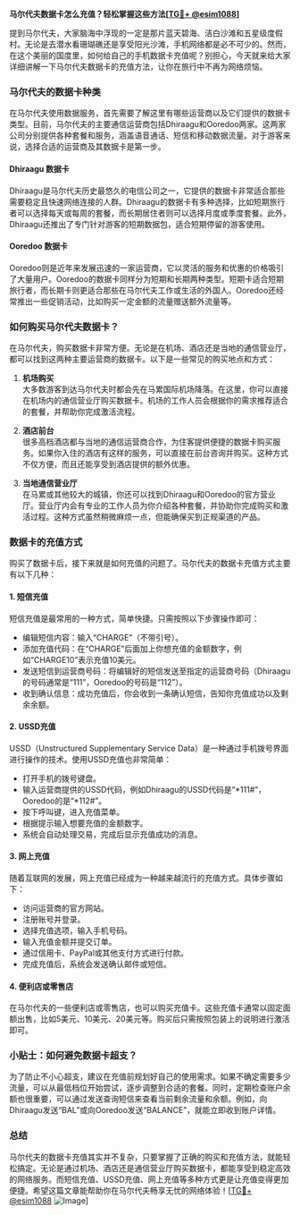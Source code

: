 **马尔代夫数据卡怎么充值？轻松掌握这些方法[[TG💪+ @esim1088](https://t.me/s/esim1088)]**

提到马尔代夫，大家脑海中浮现的一定是那片蓝天碧海、洁白沙滩和五星级度假村。无论是去潜水看珊瑚礁还是享受阳光沙滩，手机网络都是必不可少的。然而，在这个美丽的国度里，如何给自己的手机数据卡充值呢？别担心，今天就来给大家详细讲解一下马尔代夫数据卡的充值方法，让你在旅行中不再为网络烦恼。

### 马尔代夫的数据卡种类

在马尔代夫使用数据服务，首先需要了解这里有哪些运营商以及它们提供的数据卡类型。目前，马尔代夫的主要通信运营商包括Dhiraagu和Ooredoo两家。这两家公司分别提供各种套餐和服务，涵盖语音通话、短信和移动数据流量。对于游客来说，选择合适的运营商及其数据卡是第一步。

#### Dhiraagu 数据卡
Dhiraagu是马尔代夫历史最悠久的电信公司之一，它提供的数据卡非常适合那些需要稳定且快速网络连接的人群。Dhiraagu的数据卡有多种选择，比如短期旅行者可以选择每天或每周的套餐，而长期居住者则可以选择月度或季度套餐。此外，Dhiraagu还推出了专门针对游客的短期数据包，适合短期停留的游客使用。

#### Ooredoo 数据卡
Ooredoo则是近年来发展迅速的一家运营商，它以灵活的服务和优惠的价格吸引了大量用户。Ooredoo的数据卡同样分为短期和长期两种类型。短期卡适合短期旅行者，而长期卡则更适合那些在马尔代夫工作或生活的外国人。Ooredoo还经常推出一些促销活动，比如购买一定金额的流量赠送额外流量等。

### 如何购买马尔代夫数据卡？

在马尔代夫，购买数据卡非常方便。无论是在机场、酒店还是当地的通信营业厅，都可以找到这两种主要运营商的数据卡。以下是一些常见的购买地点和方式：

1. **机场购买**  
   大多数游客到达马尔代夫时都会先在马累国际机场降落。在这里，你可以直接在机场内的通信营业厅购买数据卡。机场的工作人员会根据你的需求推荐适合的套餐，并帮助你完成激活流程。

2. **酒店前台**  
   很多高档酒店都与当地的通信运营商合作，为住客提供便捷的数据卡购买服务。如果你入住的酒店有这样的服务，可以直接在前台咨询并购买。这种方式不仅方便，而且还能享受到酒店提供的额外优惠。

3. **当地通信营业厅**  
   在马累或其他较大的城镇，你还可以找到Dhiraagu和Ooredoo的官方营业厅。营业厅内会有专业的工作人员为你介绍各种套餐，并协助你完成购买和激活过程。这种方式虽然稍微麻烦一点，但能确保买到正规渠道的产品。

### 数据卡的充值方式

购买了数据卡后，接下来就是如何充值的问题了。马尔代夫的数据卡充值方式主要有以下几种：

#### 1. 短信充值
短信充值是最常用的一种方式，简单快捷。只需按照以下步骤操作即可：
- 编辑短信内容：输入“CHARGE”（不带引号）。
- 添加充值代码：在“CHARGE”后面加上你想充值的金额数字，例如“CHARGE10”表示充值10美元。
- 发送短信到运营商号码：将编辑好的短信发送至指定的运营商号码（Dhiraagu的号码通常是“111”，Ooredoo的号码是“112”）。
- 收到确认信息：成功充值后，你会收到一条确认短信，告知你充值成功以及剩余余额。

#### 2. USSD充值
USSD（Unstructured Supplementary Service Data）是一种通过手机拨号界面进行操作的技术。使用USSD充值也非常简单：
- 打开手机的拨号键盘。
- 输入运营商提供的USSD代码，例如Dhiraagu的USSD代码是“*111#”，Ooredoo的是“*112#”。
- 按下呼叫键，进入充值菜单。
- 根据提示输入想要充值的金额数字。
- 系统会自动处理交易，完成后显示充值成功的消息。

#### 3. 网上充值
随着互联网的发展，网上充值已经成为一种越来越流行的充值方式。具体步骤如下：
- 访问运营商的官方网站。
- 注册账号并登录。
- 选择充值选项，输入手机号码。
- 输入充值金额并提交订单。
- 通过信用卡、PayPal或其他支付方式进行付款。
- 完成充值后，系统会发送确认邮件或短信。

#### 4. 便利店或零售店
在马尔代夫的一些便利店或零售店，也可以购买充值卡。这些充值卡通常以固定面额出售，比如5美元、10美元、20美元等。购买后只需按照包装上的说明进行激活即可。

### 小贴士：如何避免数据卡超支？

为了防止不小心超支，建议在充值前规划好自己的使用需求。如果不确定需要多少流量，可以从最低档位开始尝试，逐步调整到合适的套餐。同时，定期检查账户余额也很重要，可以通过发送查询短信来查看当前剩余流量和余额。例如，向Dhiraagu发送“BAL”或向Ooredoo发送“BALANCE”，就能立即收到账户详情。

### 总结

马尔代夫的数据卡充值其实并不复杂，只要掌握了正确的购买和充值方法，就能轻松搞定。无论是通过机场、酒店还是通信营业厅购买数据卡，都能享受到稳定高效的网络服务。而短信充值、USSD充值、网上充值等多种方式更是让充值变得更加便捷。希望这篇文章能帮助你在马尔代夫畅享无忧的网络体验！[[TG💪+ @esim1088](https://t.me/s/esim1088) ![Image](https://i.postimg.cc/4NQfJmqS/Snipaste-2025-05-13-00-14-12.png)]